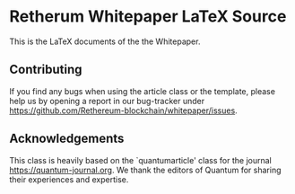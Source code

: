 # Retherum Whitepaper LaTeX Source

This is the LaTeX documents of the the Whitepaper. 

## Contributing
If you find any bugs when using the article class or the template, please help us by opening a report in our bug-tracker under https://github.com/Rethereum-blockchain/whitepaper/issues. 

## Acknowledgements
This class is heavily based on the `quantumarticle' class for the journal https://quantum-journal.org. We thank the editors of Quantum for sharing their experiences and expertise. 
